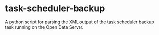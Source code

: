 # task-scheduler-backup
A python script for parsing the XML output of the task scheduler backup task running on the Open Data Server.
